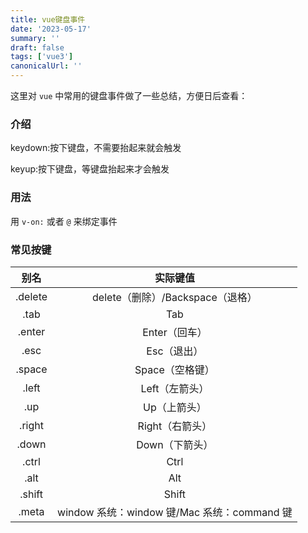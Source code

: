 ```yaml
---
title: vue键盘事件
date: '2023-05-17'
summary: ''
draft: false
tags: ['vue3']
canonicalUrl: ''
---
```


这里对 `vue` 中常用的键盘事件做了一些总结，方便日后查看：

### 介绍

keydown:按下键盘，不需要抬起来就会触发

keyup:按下键盘，等键盘抬起来才会触发

### 用法

用 `v-on:` 或者 `@` 来绑定事件

### 常见按键

|  别名   |                  实际键值                   |
| :-----: | :-----------------------------------------: |
| .delete |      delete（删除）/Backspace（退格）       |
|  .tab   |                     Tab                     |
| .enter  |                Enter（回车）                |
|  .esc   |                 Esc（退出）                 |
| .space  |               Space（空格键）               |
|  .left  |               Left（左箭头）                |
|   .up   |                Up（上箭头）                 |
| .right  |               Right（右箭头）               |
|  .down  |               Down（下箭头）                |
|  .ctrl  |                    Ctrl                     |
|  .alt   |                     Alt                     |
| .shift  |                    Shift                    |
|  .meta  | window 系统：window 键/Mac 系统：command 键 |